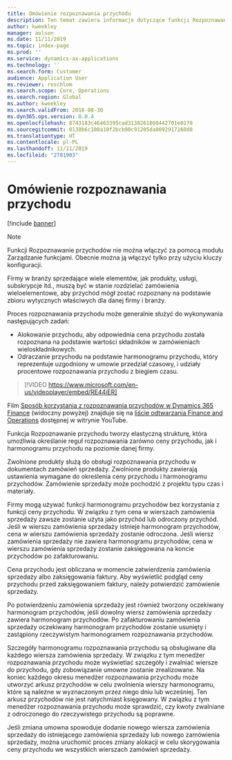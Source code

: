 ```yaml
---
title: Omówienie rozpoznawania przychodu
description: Ten temat zawiera informacje dotyczące funkcji Rozpoznawanie przychodu. Ta funkcja tworzy elastyczną strukturę, która umożliwia określanie reguł rozpoznawania zarówno ceny przychodu, jak i harmonogramu przychodu w przypadku zamówień wieloelementowych na poziomie danej firmy.
author: kweekley
manager: aolson
ms.date: 11/11/2019
ms.topic: index-page
ms.prod: ''
ms.service: dynamics-ax-applications
ms.technology: ''
ms.search.form: Customer
audience: Application User
ms.reviewer: roschlom
ms.search.scope: Core, Operations
ms.search.region: Global
ms.author: kweekley
ms.search.validFrom: 2018-08-30
ms.dyn365.ops.version: 8.0.4
ms.openlocfilehash: 8743183c46463395cad3138261860442701e0178
ms.sourcegitcommit: 0138b6c108a10f2bcb90c91205da8092917160d8
ms.translationtype: HT
ms.contentlocale: pl-PL
ms.lasthandoff: 11/11/2019
ms.locfileid: "2781903"
---
```

# <a name="revenue-recognition-overview"></a>Omówienie rozpoznawania przychodu

[!include [banner](../includes/banner.md)]

> [!NOTE]
> Funkcji Rozpoznawanie przychodów nie można włączyć za pomocą modułu Zarządzanie funkcjami. Obecnie można ją włączyć tylko przy użyciu kluczy konfiguracji.

Firmy w branży sprzedające wiele elementów, jak produkty, usługi, subskrypcje itd., muszą być w stanie rozdzielać zamówienia wieloelementowe, aby przychód mógł zostać rozpoznany na podstawie zbioru wytycznych właściwych dla danej firmy i branży.

Proces rozpoznawania przychodu może generalnie służyć do wykonywania następujących zadań:

* Alokowanie przychodu, aby odpowiednia cena przychodu została rozpoznana na podstawie wartości składników w zamówieniach wieloskładnikowych.
* Odraczanie przychodu na podstawie harmonogramu przychodu, który reprezentuje uzgodniony w umowie przedział czasowy, i udziały procentowe rozpoznawania przychodu z biegiem czasu.

> [!VIDEO https://www.microsoft.com/en-us/videoplayer/embed/RE44iER]

Film [Sposób korzystania z rozpoznawania przychodów w Dynamics 365 Finance](https://youtu.be/v3amIsiqvoo) (widoczny powyżej) znajduje się na [liście odtwarzania Finance and Operations](https://www.youtube.com/playlist?list=PLcakwueIHoT_SYfIaPGoOhloFoCXiUSyW) dostępnej w witrynie YouTube.

Funkcja Rozpoznawanie przychodu tworzy elastyczną strukturę, która umożliwia określanie reguł rozpoznawania zarówno ceny przychodu, jak i harmonogramu przychodu na poziomie danej firmy.

Zwolnione produkty służą do obsługi rozpoznawania przychodu w dokumentach zamówień sprzedaży. Zwolnione produkty zawierają ustawienia wymagane do określenia ceny przychodu i harmonogramu przychodów. Zamówienie sprzedaży może pochodzić z projektu typu czas i materiały.

Firmy mogą używać funkcji harmonogramu przychodów bez korzystania z funkcji ceny przychodu. W związku z tym cena w wierszach zamówienia sprzedaży zawsze zostanie użyta jako przychód lub odroczony przychód. Jeśli w wierszu zamówienia sprzedaży istnieje harmonogram przychodów, cena w wierszu zamówienia sprzedaży zostanie odroczona. Jeśli wiersz zamówienia sprzedaży nie zawiera harmonogramu przychodów, cena w wierszu zamówienia sprzedaży zostanie zaksięgowana na koncie przychodów po zafakturowaniu.

Cena przychodu jest obliczana w momencie zatwierdzenia zamówienia sprzedaży albo zaksięgowania faktury. Aby wyświetlić podgląd ceny przychodu przed zaksięgowaniem faktury, należy potwierdzić zamówienie sprzedaży.

Po potwierdzeniu zamówienia sprzedaży jest również tworzony oczekiwany harmonogram przychodów, jeśli dowolny wiersz zamówienia sprzedaży zawiera harmonogram przychodów. Po zafakturowaniu zamówienia sprzedaży oczekiwany harmonogram przychodów zostanie usunięty i zastąpiony rzeczywistym harmonogramem rozpoznawania przychodów.

Szczegóły harmonogramu rozpoznawania przychodu są obsługiwane dla każdego wiersza zamówienia sprzedaży. W związku z tym menedżer rozpoznawania przychodu może wyświetlać szczegóły i zwalniać wiersze do przychodu, gdy zobowiązanie umowne zostanie zrealizowane. Na koniec każdego okresu menedżer rozpoznawania przychodu może utworzyć arkusz przychodów w celu zwolnienia wierszy harmonogramu, które są należne w wyznaczonym przez niego dniu lub wcześniej. Ten arkusz przychodów nie jest natychmiast księgowany. W związku z tym menedżer rozpoznawania przychodu może sprawdzić, czy kwoty zwalniane z odroczonego do rzeczywistego przychodu są poprawne.

Jeśli zmiana umowna spowoduje dodanie nowego wiersza zamówienia sprzedaży do istniejącego zamówienia sprzedaży lub nowego zamówienia sprzedaży, można uruchomić proces zmiany alokacji w celu skorygowania ceny przychodu we wszystkich wierszach zamówień sprzedaży.
